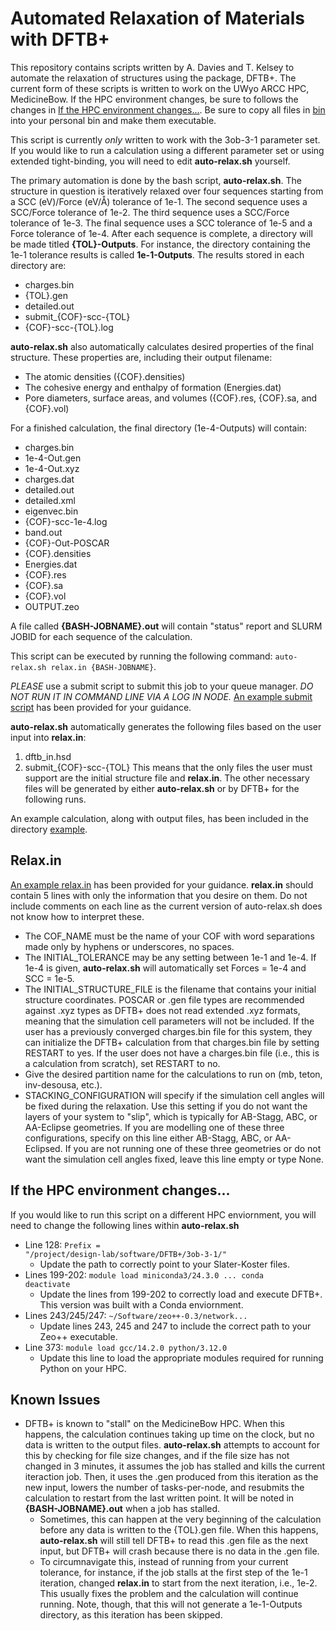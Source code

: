 # Automated Relaxation of Materials with DFTB+
This repository contains scripts written by A. Davies and T. Kelsey to automate the relaxation of structures using the package, DFTB+. The current form of these scripts is written to work on the UWyo ARCC HPC, MedicineBow. If the HPC environment changes, be sure to follows the changes in [If the HPC environment changes...](#if-the-hpc-environment-changes). Be sure to copy all files in [bin](https://github.com/ADavies2/Auto-DFTB-Relax/tree/main/bin) into your personal bin and make them executable.

This script is currently *only* written to work with the 3ob-3-1 parameter set. If you would like to run a calculation using a different parameter set or using extended tight-binding, you will need to edit **auto-relax.sh** yourself. 

The primary automation is done by the bash script, **auto-relax.sh**. The structure in question is iteratively relaxed over four sequences starting from a SCC (eV)/Force (eV/Å) tolerance of 1e-1. The second sequence uses a SCC/Force tolerance of 1e-2. The third sequence uses a SCC/Force tolerance of 1e-3. The final sequence uses a SCC tolerance of 1e-5 and a Force tolerance of 1e-4. After each sequence is complete, a directory will be made titled **{TOL}-Outputs**. For instance, the directory containing the 1e-1 tolerance results is called **1e-1-Outputs**. The results stored in each directory are:
- charges.bin
- {TOL}.gen
- detailed.out
- submit_{COF}-scc-{TOL}
- {COF}-scc-{TOL}.log

**auto-relax.sh** also automatically calculates desired properties of the final structure. These properties are, including their output filename:
- The atomic densities ({COF}.densities)
- The cohesive energy and enthalpy of formation (Energies.dat)
- Pore diameters, surface areas, and volumes ({COF}.res, {COF}.sa, and {COF}.vol)

For a finished calculation, the final directory (1e-4-Outputs) will contain:
- charges.bin
- 1e-4-Out.gen
- 1e-4-Out.xyz
- charges.dat 
- detailed.out
- detailed.xml 
- eigenvec.bin
- {COF}-scc-1e-4.log
- band.out 
- {COF}-Out-POSCAR
- {COF}.densities
- Energies.dat
- {COF}.res
- {COF}.sa
- {COF}.vol
- OUTPUT.zeo

A file called **{BASH-JOBNAME}.out** will contain "status" report and SLURM JOBID for each sequence of the calculation.

This script can be executed by running the following command: <code>auto-relax.sh relax.in {BASH-JOBNAME}</code>. 

*PLEASE* use a submit script to submit this job to your queue manager. *DO NOT RUN IT IN COMMAND LINE VIA A LOG IN NODE.* [An example submit script](https://github.com/ADavies2/Auto-DFTB-Relax/tree/main/submit_auto-relax) has been provided for your guidance.

**auto-relax.sh** automatically generates the following files based on the user input into **relax.in**:
1. dftb_in.hsd 
2. submit_{COF}-scc-{TOL}
This means that the only files the user must support are the initial structure file and **relax.in**. The other necessary files will be generated by either **auto-relax.sh** or by DFTB+ for the following runs. 

An example calculation, along with output files, has been included in the directory [example](https://github.com/ADavies2/Auto-DFTB-Relax/tree/main/submit_auto-relax/example/).

## Relax.in

 [An example relax.in](https://github.com/ADavies2/Auto-DFTB-Relax/tree/main/submit_auto-relax/example/relax.in) has been provided for your guidance. **relax.in** should contain 5 lines with only the information that you desire on them. Do not include comments on each line as the current version of auto-relax.sh does not know how to interpret these.

- The COF_NAME must be the name of your COF with word separations made only by hyphens or underscores, no spaces.
- The INITIAL_TOLERANCE may be any setting between 1e-1 and 1e-4. If 1e-4 is given, **auto-relax.sh** will automatically set Forces = 1e-4 and SCC = 1e-5. 
- The INITIAL_STRUCTURE_FILE is the filename that contains your initial structure coordinates. POSCAR or .gen file types are recommended against .xyz types as DFTB+ does not read extended .xyz formats, meaning that the simulation cell parameters will not be included. 
If the user has a previously converged charges.bin file for this system, they can initialize the DFTB+ calculation from that charges.bin file by setting RESTART to yes. If the user does not have a charges.bin file (i.e., this is a calculation from scratch), set RESTART to no.
- Give the desired partition name for the calculations to run on (mb, teton, inv-desousa, etc.).
- STACKING_CONFIGURATION will specify if the simulation cell angles will be fixed during the relaxation. Use this setting if you do not want the layers of your system to "slip", which is typically for AB-Stagg, ABC, or AA-Eclipse geometries. If you are modelling one of these three configurations, specify on this line either AB-Stagg, ABC, or AA-Eclipsed. If you are not running one of these three geometries or do not want the simulation cell angles fixed, leave this line empty or type None.

## If the HPC environment changes...

If you would like to run this script on a different HPC enviornment, you will need to change the following lines within **auto-relax.sh**

- Line 128: <code>Prefix = "/project/design-lab/software/DFTB+/3ob-3-1/"</code>
    - Update the path to correctly point to your Slater-Koster files. 
- Lines 199-202: <code>module load miniconda3/24.3.0 ... conda deactivate</code>
    - Update the lines from 199-202 to correctly load and execute DFTB+. This version was built with a Conda enviornment.
- Lines 243/245/247: <code>~/Software/zeo++-0.3/network...</code>
    - Update lines 243, 245 and 247 to include the correct path to your Zeo++ executable. 
- Line 373: <code>module load gcc/14.2.0 python/3.12.0</code>
    - Update this line to load the appropriate modules required for running Python on your HPC.

## Known Issues

- DFTB+ is known to "stall" on the MedicineBow HPC. When this happens, the calculation continues taking up time on the clock, but no data is written to the output files. **auto-relax.sh** attempts to account for this by checking for file size changes, and if the file size has not changed in 3 minutes, it assumes the job has stalled and kills the current iteraction job. Then, it uses the .gen produced from this iteration as the new input, lowers the number of tasks-per-node, and resubmits the calculation to restart from the last written point. It will be noted in **{BASH-JOBNAME}.out** when a job has stalled. 
    - Sometimes, this can happen at the very beginning of the calculation before any data is written to the {TOL}.gen file. When this happens, **auto-relax.sh** will still tell DFTB+ to read this .gen file as the next input, but DFTB+ will crash because there is no data in the .gen file.
    - To circumnavigate this, instead of running from your current tolerance, for instance, if the job stalls at the first step of the 1e-1 iteration, changed **relax.in** to start from the next iteration, i.e., 1e-2. This usually fixes the problem and the calculation will continue running. Note, though, that this will not generate a 1e-1-Outputs directory, as this iteration has been skipped.